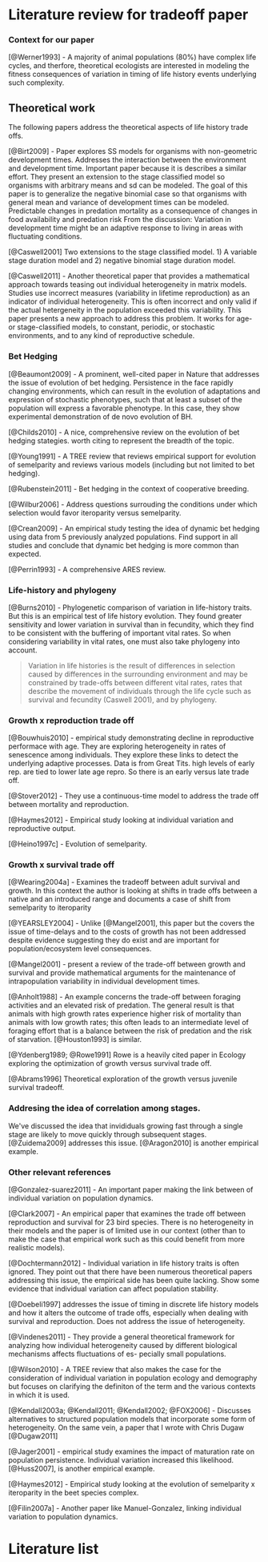
# Literature review for tradeoff paper

### Context for our paper
[@Werner1993] - A majority of animal populations (80%) have complex life cycles, and therfore, theoretical ecologists are interested in modeling the fitness consequences of variation in timing of life history events underlying such complexity. 

## Theoretical work
The following papers address the theoretical aspects of life history trade offs.

[@Birt2009] - Paper explores SS models for organisms with non-geometric development times. Addresses the interaction between the environment and development time. Important paper because it is describes a similar effort. They present an extension to the stage classified model so organisms with arbitrary means and sd can be modeled. The goal of this paper is to generalize the negative binomial case so that organisms with general mean and variance of development times can be modeled.  Predictable changes in predation mortality as a consequence of changes in food availability and predation risk
From the discussion: Variation in development time might be an adaptive response to living in areas with fluctuating conditions.

[@Caswell2001] Two extensions to the stage classified model. 1) A variable stage duration model and 2) negative binomial stage duration model. 

[@Caswell2011] - Another theoretical paper that provides a mathematical approach towards teasing out individual heterogeneity in matrix models. Studies use incorrect measures (variability in lifetime reproduction) as an indicator of individual heterogeneity. This is often incorrect and only valid if the actual hetergeneity in the population exceeded this variability. This paper presents a new approach to address this problem. It works for age- or stage-classified models, to constant, periodic, or stochastic environments, and to any kind of reproductive schedule.

### Bet Hedging

[@Beaumont2009] - A prominent, well-cited paper in Nature that addresses the issue of evolution of bet hedging. Persistence in the face rapidly changing environments, which can result in the evolution of adaptations and expression of stochastic phenotypes, such that at least a subset of the population will express a favorable phenotype. In this case, they show experimental demonstration of de novo evolution of BH.

[@Childs2010] - A nice, comprehensive review on the evolution of bet hedging stategies. worth citing to represent the breadth of the topic.

[@Young1991] - A TREE review that reviews empirical support for evolution of semelparity and reviews various models (including but not limited to bet hedging).

[@Rubenstein2011] - Bet hedging in the context of cooperative breeding. 

[@Wilbur2006] - Address questions surrouding the conditions under which selection would favor iteroparity versus semelparity. 

[@Crean2009] -  An empirical study testing the idea of dynamic bet hedging using data from 5 previously analyzed populations. Find support in all studies and conclude that dynamic bet hedging is more common than expected. 

[@Perrin1993] - A comprehensive ARES review.

### Life-history and phylogeny

[@Burns2010] - Phylogenetic comparison of variation in life-history traits.  But this is an empirical test of life history evolution. They found greater sensitivity and lower variation in survival than in fecundity, which they find to be consistent with the buffering of important vital rates. So when considering variability in vital rates, one must also take phylogeny into account.

> Variation in life histories is the result of differences in selection caused by differences in the surrounding environment and may be constrained by trade-offs between different vital rates, rates that describe the movement of individuals through the life cycle such as survival and fecundity (Caswell 2001), and by phylogeny.



### Growth x reproduction trade off

[@Bouwhuis2010] - empirical study demonstrating decline in reproductive performace with age. They are exploring heterogeneity in rates of senescence among individuals. They explore these links to detect the underlying adaptive processes. Data is from Great Tits. high levels of early rep. are tied to lower late age repro. So there is an early versus late trade off.

[@Stover2012] - They use a continuous-time model to address the trade off between mortality and reproduction.

[@Haymes2012] - Empirical study looking at individual variation and reproductive output. 

[@Heino1997c] - Evolution of semelparity.

### Growth x  survival trade off

[@Wearing2004a] - Examines the tradeoff between adult survival and growth. In this context the author is looking at shifts in trade offs between a native and an introduced range and documents a case of shift from semelparity to iteroparity

[@YEARSLEY2004] - Unlike [@Mangel2001], this paper but the covers the issue of time-delays and to the costs of growth has not been addressed despite evidence suggesting they do exist and are important for population/ecosystem level consequences. 

[@Mangel2001] - present a review of the trade-off between growth and survival and provide mathematical arguments for the maintenance of intrapopulation variability in individual development times. 

[@Anholt1988] - An example concerns the trade-off between foraging activities and an elevated risk of predation. The general result is that animals with high growth rates experience higher risk of mortality than animals with low growth rates; this often leads to an intermediate level of foraging effort that is a balance between the risk of predation and the risk of starvation. [@Houston1993] is similar.

[@Ydenberg1989; @Rowe1991] Rowe is a heavily cited paper in Ecology exploring the optimization of growth versus survival trade off.

[@Abrams1996] Theoretical exploration of the growth versus juvenile survival tradeoff.

### Addresing the idea of correlation among stages.
We've discussed the idea that invididuals growing fast through a single stage are likely to move quickly through subsequent stages. [@Zuidema2009] addresses this issue. [@Aragon2010] is another empirical example.

### Other relevant references

[@Gonzalez-suarez2011] - An important paper making the link between of individual variation on population dynamics. 

[@Clark2007] - An empirical paper that examines the trade off between reproduction and survival for 23 bird species. There is no heterogeneity in their models and the paper is of limited use in our context (other than to make the case that empirical work such as this could benefit from more realistic models). 

[@Dochtermann2012] - Individual variation in life history traits is often ignored. They point out that there have been numerous theoretical papers addressing this issue, the empirical side has been quite lacking. Show some evidence that individual variation can affect population stability.  

[@Doebeli1997] addresses the issue of timing in discrete life history models and how it alters the outcome of trade offs, especially when dealing with survival and reproduction. Does not address the issue of heterogeneity. 

[@Vindenes2011] - They provide a general theoretical framework for analyzing how individual heterogeneity caused by different biological mechanisms affects fluctuations of es- pecially small populations.

[@Wilson2010] - A TREE review that also makes the case for the consideration of individual variation in population ecology and demography but focuses on clarifying the definiton of the term and the various contexts in which it is used. 

[@Kendall2003a; @Kendall2011; @Kendall2002; @FOX2006] - Discusses alternatives to structured population models that incorporate some form of heterogeneity. On the same vein, a paper that I wrote with Chris Dugaw [@Dugaw2011]

[@Jager2001] - empirical study examines the impact of maturation rate on population persistence. Individual variation increased this likelihood. [@Huss2007], is another empirical example. 

[@Haymes2012] - Empirical study looking at the evolution of semelparity x iteroparity in the beet species complex. 

[@Filin2007a] - Another paper like Manuel-Gonzalez, linking individual variation to population dynamics. 

# Literature list



